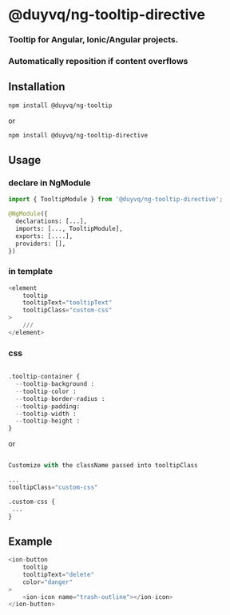 # @duyvq/ng-tooltip-directive

### Tooltip for Angular, Ionic/Angular projects.

### Automatically reposition if content overflows

## Installation

```bash
npm install @duyvq/ng-tooltip
```

or

```bash
npm install @duyvq/ng-tooltip-directive
```

## Usage

### declare in NgModule

```python
import { TooltipModule } from '@duyvq/ng-tooltip-directive';

@NgModule({
  declarations: [...],
  imports: [..., TooltipModule],
  exports: [....],
  providers: [],
})
```

### in template

```python
<element
	tooltip
	tooltipText="tooltipText"
	tooltipClass="custom-css"
>
	///
</element>
```

### css

```python

.tooltip-container {
  --tooltip-background :
  --tooltip-color :
  --tooltip-border-radius :
  --tooltip-padding:
  --tooltip-width :
  --tooltip-height :
}

```

or

```python

Customize with the className passed into tooltipClass

...
tooltipClass="custom-css"

.custom-css {
 ...
}

```

## Example

```python
<ion-button
	tooltip
	tooltipText="delete"
	color="danger"
>
	<ion-icon name="trash-outline"></ion-icon>
</ion-button>
```
